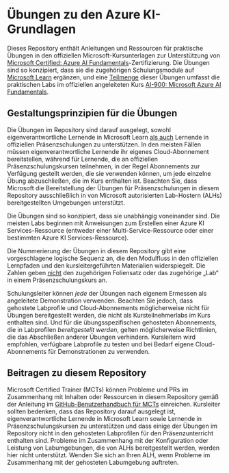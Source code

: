 # Übungen zu den Azure KI-Grundlagen

Dieses Repository enthält Anleitungen und Ressourcen für praktische Übungen in den offiziellen Microsoft-Kursunterlagen zur Unterstützung von [Microsoft Certified: Azure AI Fundamentals](https://learn.microsoft.com/credentials/certifications/azure-ai-fundamentals/)-Zertifizierung. Die Übungen sind so konzipiert, dass sie die zugehörigen Schulungsmodule auf [Microsoft Learn](https://learn.microsoft.com/training) ergänzen, und eine <u>Teilmenge</u> dieser Übungen umfasst die praktischen Labs im offiziellen angeleiteten Kurs [AI-900: Microsoft Azure AI Fundamentals](https://learn.microsoft.com/en-us/training/courses/ai-900t00).

## Gestaltungsprinzipien für die Übungen

Die Übungen im Repository sind darauf ausgelegt, sowohl eigenverantwortliche Lernende in Microsoft Learn <u>als auch</u> Lernende in offiziellen Präsenzschulungen zu unterstützen. In den meisten Fällen müssen eigenverantwortliche Lernende ihr eigenes Cloud-Abonnement bereitstellen, während für Lernende, die an offiziellen Präsenzschulungskursen teilnehmen, in der Regel Abonnements zur Verfügung gestellt werden, die sie verwenden können, um jede einzelne Übung abzuschließen, die im Kurs enthalten ist. Beachten Sie, dass Microsoft die Bereitstellung der Übungen für Präsenzschulungen in diesem Repository ausschließlich in von Microsoft autorisierten Lab-Hostern (ALHs) bereitgestellten Umgebungen unterstützt.

Die Übungen sind so konzipiert, dass sie unabhängig voneinander sind. Die meisten Labs beginnen mit Anweisungen zum Erstellen einer Azure KI Services-Ressource (entweder einer Multi-Service-Ressource oder einer bestimmten Azure KI Services-Ressource).

Die Nummerierung der Übungen in diesem Repository gibt eine vorgeschlagene logische Sequenz an, die den Modulfluss in den offiziellen Lernpfaden und den kursleitergeführten Materialien widerspiegelt. Die Zahlen geben <u>nicht</u> den zugehörigen Foliensatz oder das zugehörige „Lab“ in einem Präsenzschulungskurs an.

Schulungsleiter können *jede* der Übungen nach eigenem Ermessen als angeleitete Demonstration verwenden. Beachten Sie jedoch, dass gehostete Labprofile und Cloud-Abonnements möglicherweise nicht für Übungen bereitgestellt werden, die nicht als Kursteilnehmerlabs im Kurs enthalten sind. Und für die übungsspezifischen gehosteten Abonnements, die in Labprofilen *bereitgestellt werden*, gelten möglicherweise Richtlinien, die das Abschließen anderer Übungen verhindern. Kursleitern wird empfohlen, verfügbare Labprofile zu testen und bei Bedarf eigene Cloud-Abonnements für Demonstrationen zu verwenden.

## Beitragen zu diesem Repository

Microsoft Certified Trainer (MCTs) können Probleme und PRs im Zusammenhang mit Inhalten oder Ressourcen in diesem Repository gemäß der Anleitung im [GitHub-Benutzerhandbuch für MCTs](https://microsoftlearning.github.io/MCT-User-Guide/) einreichen. Kursleiter sollten bedenken, dass das Repository darauf ausgelegt ist, eigenverantwortliche Lernende in Microsoft Learn sowie Lernende in Präsenzschulungskursen zu unterstützen und dass einige der Übungen im Repository nicht in den gehosteten Labprofilen für den Präsenzunterricht enthalten sind. Probleme im Zusammenhang mit der Konfiguration oder Leistung von Labumgebungen, die von ALHs bereitgestellt werden, werden hier nicht unterstützt. Wenden Sie sich an Ihren ALH, wenn Probleme im Zusammenhang mit der gehosteten Labumgebung auftreten.
